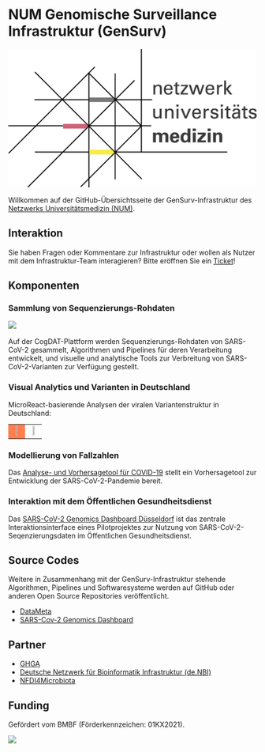 # NUM Genomische Surveillance Infrastruktur (GenSurv)
<div style="width: 100%; text-align: right";>
<a href="https://www.netzwerk-universitaetsmedizin.de/"><img src="https://raw.githubusercontent.com/NUM-GenSurv/NUM-GenSurv-Overview/main/graphics/NetzUniMed.jpg"/></a></div>

Willkommen auf der GitHub-Übersichtsseite der GenSurv-Infrastruktur des [Netzwerks Universitätsmedizin (NUM)](https://www.netzwerk-universitaetsmedizin.de/).

## Interaktion

Sie haben Fragen oder Kommentare zur Infrastruktur oder wollen als Nutzer mit dem Infrastruktur-Team interagieren? Bitte eröffnen Sie ein [Ticket](https://github.com/NUM-GenSurv/NUM-GenSurv-Overview/issues)!

## Komponenten

### Sammlung von Sequenzierungs-Rohdaten
[<img src="https://cogdat.de/assets/img/logo_cogdat.svg">](https://cogdat.de)

Auf der CogDAT-Plattform werden Sequenzierungs-Rohdaten von SARS-CoV-2 gesammelt, Algorithmen und Pipelines für deren Verarbeitung entwickelt, und visuelle und analytische Tools zur Verbreitung von SARS-CoV-2-Varianten zur Verfügung gestellt.

### Visual Analytics und Varianten in Deutschland
MicroReact-basierende Analysen der viralen Variantenstruktur in Deutschland:




<table width="100%" border="0" style="border: none;">
  <tr>
    <td style="text-align: center;  border:none; justify-content: center; background-color: coral;"> <a href="https://cogdat.de/bundeslaender_60.htm"><img src="https://cogdat.de/assets/img/bundeslaender_60.svg" width="30%" height="30%"/></a></td>
    <td style="text-align: center; border:none; justify-content: center;"> <a href="https://cogdat.de/bundeslaender_unbeg.htm"><img src="https://cogdat.de/assets/img/bundeslaender_unbeg.svg" width="30%" height="30%"/></a> </td>
  </tr>
</table>

### Modellierung von Fallzahlen
Das [Analyse- und Vorhersagetool für COVID-19](https://iuk-forecast.uniklinik-freiburg.de/) stellt ein Vorhersagetool zur Entwicklung der SARS-CoV-2-Pandemie bereit.

### Interaktion mit dem Öffentlichen Gesundheitsdienst
Das [SARS-CoV-2 Genomics Dashboard Düsseldorf](https://covgen.hhu.de/Duesseldorf/) ist das zentrale Interaktionsinterface eines Pilotprojektes zur Nutzung von SARS-CoV-2-Seqenzierungsdaten im Öffentlichen Gesundheitsdienst.

## Source Codes

Weitere in Zusammenhang mit der GenSurv-Infrastruktur stehende Algorithmen, Pipelines und Softwaresysteme werden auf GitHub oder anderen Open Source Repositories veröffentlicht.

- [DataMeta](https://github.com/ghga-de/datameta/)
- [SARS-Cov-2 Genomics Dashboard](https://github.com/DiltheyLab/SARS-CoV2-Dashboard-Releases)

## Partner

- [GHGA](https://www.ghga.de/)
- [Deutsche Netzwerk für Bioinformatik Infrastruktur (de.NBI)](https://www.denbi.de/)
- [NFDI4Microbiota](https://nfdi4microbiota.de/)

## Funding

Gefördert vom BMBF (Förderkennzeichen: 01KX2021).

<img src="https://github.com/NUM-GenSurv/NUM-GenSurv-Overview/blob/main/graphics/BMBF_gef%C3%B6rdert%20vom_deutsch.jpg"/>
